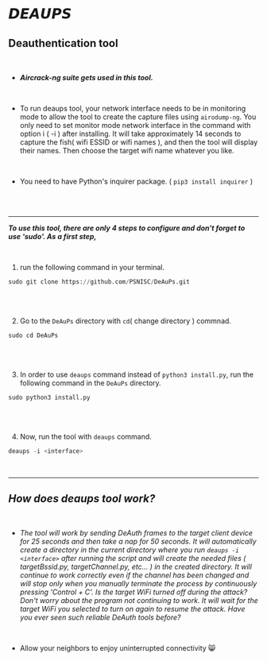 # 𝘿𝙀𝘼𝙐𝙋𝙎

## Deauthentication tool

<br>

- ***Aircrack-ng suite gets used in this tool.***

<br>

- To run deaups tool, your network interface needs to be in monitoring mode to allow the tool to create the capture files using `airodump-ng`. You only need to set monitor mode network interface in the command with option i ( -i ) after installing. It will take approximately 14 seconds to capture the fish( wifi ESSID or wifi names ), and then the tool will display their names. Then choose the target wifi name whatever you like.

<br>

- You need to have Python's inquirer package. ( `pip3 install inquirer` )

<br>

<br>

***

***To use this tool, there are only 4 steps to configure and don't forget to use 'sudo'. As a first step,***

<br>

1. run the following command in your terminal.

```python
sudo git clone https://github.com/PSNISC/DeAuPs.git
```

<br>

<br>


2. Go to the `DeAuPs` directory with `cd`( change directory ) commnad.


```python
sudo cd DeAuPs
```

<br>

<br>

3. In order to use `deaups` command instead of `python3 install.py`, run the following command in the `DeAuPs` directory.

```python
sudo python3 install.py
```


<br>

<br>

4. Now, run the tool with `deaups` command.


```python
deaups -i <interface>
```
<br>

***

## ***How does deaups tool work?***

<br>

- *The tool will work by sending DeAuth frames to the target client device for 25 seconds and then take a nap for 50 seconds. It will automatically create a directory in the current directory where you run `deaups -i <interface>` after running the script and will create the needed files ( targetBssid.py, targetChannel.py, etc... ) in the created directory. It will continue to work correctly even if the channel has been changed and will stop only when you manually terminate the process by continuously pressing 'Control + C'. Is the target WiFi turned off during the attack? Don't worry about the program not continuing to work. It will wait for the target WiFi you selected to turn on again to resume the attack. Have you ever seen such reliable DeAuth tools before?*

<br>


- Allow your neighbors to enjoy uninterrupted connectivity 😸

<br>
